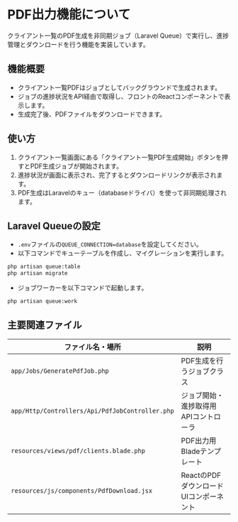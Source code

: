 # PDF出力機能について

クライアント一覧のPDF生成を非同期ジョブ（Laravel Queue）で実行し、進捗管理とダウンロードを行う機能を実装しています。

## 機能概要
- クライアント一覧PDFはジョブとしてバックグラウンドで生成されます。
- ジョブの進捗状況をAPI経由で取得し、フロントのReactコンポーネントで表示します。
- 生成完了後、PDFファイルをダウンロードできます。

## 使い方
1. クライアント一覧画面にある「クライアント一覧PDF生成開始」ボタンを押すとPDF生成ジョブが開始されます。
2. 進捗状況が画面に表示され、完了するとダウンロードリンクが表示されます。
3. PDF生成はLaravelのキュー（databaseドライバ）を使って非同期処理されます。

## Laravel Queueの設定
- ```.env```ファイルの```QUEUE_CONNECTION=database```を設定してください。
- 以下コマンドでキューテーブルを作成し、マイグレーションを実行します。
```bash
php artisan queue:table
php artisan migrate
```
- ジョブワーカーを以下コマンドで起動します。
```bash
php artisan queue:work
```

## 主要関連ファイル
| ファイル名・場所                                        | 説明                       |
| ----------------------------------------------- | ------------------------ |
| `app/Jobs/GeneratePdfJob.php`                   | PDF生成を行うジョブクラス           |
| `app/Http/Controllers/Api/PdfJobController.php` | ジョブ開始・進捗取得用APIコントローラ     |
| `resources/views/pdf/clients.blade.php`         | PDF出力用Bladeテンプレート        |
| `resources/js/components/PdfDownload.jsx`       | ReactのPDFダウンロードUIコンポーネント |
